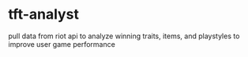 # tft-analyst
pull data from riot api to analyze winning traits, items, and playstyles to improve user game performance
